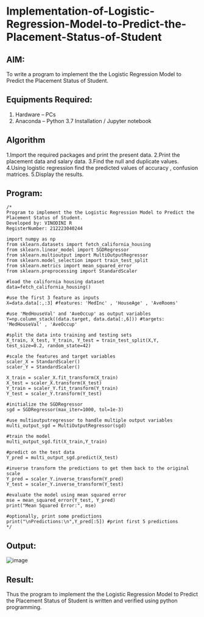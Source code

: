 # Implementation-of-Logistic-Regression-Model-to-Predict-the-Placement-Status-of-Student

## AIM:
To write a program to implement the the Logistic Regression Model to Predict the Placement Status of Student.

## Equipments Required:
1. Hardware – PCs
2. Anaconda – Python 3.7 Installation / Jupyter notebook

## Algorithm
1.Import the required packages and print the present data.
2.Print the placement data and salary data.
3.Find the null and duplicate values.
4.Using logistic regression find the predicted values of accuracy , confusion matrices.
5.Display the results.

## Program:
```
/*
Program to implement the the Logistic Regression Model to Predict the Placement Status of Student.
Developed by: VINODINI R
RegisterNumber: 212223040244

import numpy as np
from sklearn.datasets import fetch_california_housing
from sklearn.linear_model import SGDRegressor
from sklearn.multioutput import MultiOutputRegressor
from sklearn.model_selection import train_test_split
from sklearn.metrics import mean_squared_error
from sklearn.preprocessing import StandardScaler

#load the california housing dataset
data=fetch_california_housing()

#use the first 3 feature as inputs
X=data.data[:,:3] #features: 'MedInc' , 'HouseAge' , 'AveRooms'

#use 'MedHouseVal' and 'AveOccup' as output variables
Y=np.column_stack((data.target, data.data[:,6])) #targets: 'MedHouseVal' , 'AveOccup'

#split the data into training and testing sets 
X_train, X_test, Y_train, Y_test = train_test_split(X,Y, test_size=0.2, random_state=42)

#scale the features and target variables
scaler_X = StandardScaler()
scaler_Y = StandardScaler()

X_train = scaler_X.fit_transform(X_train)
X_test = scaler_X.transform(X_test)
Y_train = scaler_Y.fit_transform(Y_train)
Y_test = scaler_Y.transform(Y_test)

#initialize the SGDRegressor
sgd = SGDRegressor(max_iter=1000, tol=1e-3)

#use multioutputregressor to handle multiple output variables
multi_output_sgd = MultiOutputRegressor(sgd)

#train the model
multi_output_sgd.fit(X_train,Y_train)

#predict on the test data
Y_pred = multi_output_sgd.predict(X_test)

#inverse transform the predictions to get them back to the original scale
Y_pred = scaler_Y.inverse_transform(Y_pred)
Y_test = scaler_Y.inverse_transform(Y_test)

#evaluate the model using mean squared error
mse = mean_squared_error(Y_test, Y_pred)
print("Mean Squared Error:", mse)

#optionally, print some predictions
print("\nPredictions:\n",Y_pred[:5]) #print first 5 predictions 
*/
```

## Output:
![image](https://github.com/user-attachments/assets/223b14fe-0f02-4b22-a016-f75e9fc5b665)


## Result:
Thus the program to implement the the Logistic Regression Model to Predict the Placement Status of Student is written and verified using python programming.
